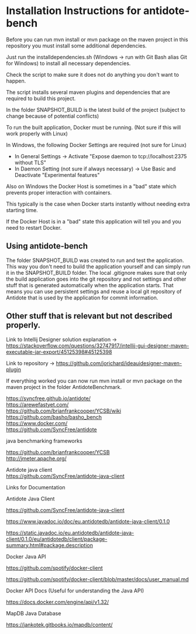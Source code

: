 # Installation Instructions for antidote-bench<br />

Before you can run mvn install or mvn package on the maven project in this repository you must install some additional dependencies.<br />

Just run the installdependencies.sh (Windows -> run with Git Bash alias Git for Windows) to install all necessary dependencies.

Check the script to make sure it does not do anything you don't want to happen.

The script installs several maven plugins and dependencies that are required to build this project.

In the folder SNAPSHOT_BUILD is the latest build of the project (subject to change because of potential conflicts)

To run the built application, Docker must be running. (Not sure if this will work properly with Linux)

In Windows, the following Docker Settings are required (not sure for Linux)

- In General Settings -> Activate "Expose daemon to tcp://localhost:2375 without TLS"
- In Daemon Setting (not sure if always necessary) -> Use Basic and Deactivate "Experimental features"

Also on Windows the Docker Host is sometimes in a "bad" state which prevents proper interaction with containers.

This typically is the case when Docker starts instantly without needing extra starting time.

If the Docker Host is in a "bad" state this application will tell you and you need to restart Docker.


## Using antidote-bench<br />

The folder SNAPSHOT_BUILD was created to run and test the application. This way you don't need to build the application yourself and can simply run it in the SNAPSHOT_BUILD folder. The local .gitignore makes sure that only the build application goes into the git repository and not settings and other stuff that is generated automatically when the application starts. That means you can use persistent settings and reuse a local git repository of Antidote that is used by the application for commit information.   


## Other stuff that is relevant but not described properly.

Link to Intellij Designer solution explanation -> https://stackoverflow.com/questions/32747917/intellij-gui-designer-maven-executable-jar-export/45125398#45125398 <br />

Link to repository -> https://github.com/jorichard/ideauidesigner-maven-plugin <br />

If everything worked you can now run mvn install or mvn package on the maven project in the folder AntidoteBenchmark.


https://syncfree.github.io/antidote/  <br />
https://arewefastyet.com/  <br />
https://github.com/brianfrankcooper/YCSB/wiki  <br />
https://github.com/basho/basho_bench  <br />
https://www.docker.com/  <br />
https://github.com/SyncFree/antidote

java benchmarking frameworks  <br />

https://github.com/brianfrankcooper/YCSB  <br />
http://jmeter.apache.org/  <br />

Antidote java client  <br />
https://github.com/SyncFree/antidote-java-client


Links for Documentation


Antidote Java Client

https://github.com/SyncFree/antidote-java-client

https://www.javadoc.io/doc/eu.antidotedb/antidote-java-client/0.1.0

https://static.javadoc.io/eu.antidotedb/antidote-java-client/0.1.0/eu/antidotedb/client/package-summary.html#package.description


Docker Java API

https://github.com/spotify/docker-client

https://github.com/spotify/docker-client/blob/master/docs/user_manual.md


Docker API Docs (Useful for understanding the Java API)

https://docs.docker.com/engine/api/v1.32/


MapDB Java Database

https://jankotek.gitbooks.io/mapdb/content/